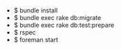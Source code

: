 <h3></h3>
<ul>
    <li>$ bundle install</li>
    <li>$ bundle exec rake db:migrate</li>
    <li>$ bundle exec rake db:test:prepare</li>
    <li>$ rspec</li>
    <li>$ foreman start</li>
</ul>